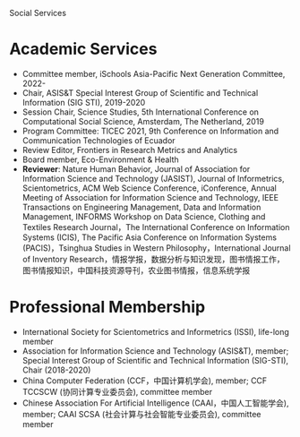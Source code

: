 Social Services
# Academic Services
* Committee member, iSchools Asia-Pacific Next Generation Committee, 2022-
* Chair, ASIS&T Special Interest Group of Scientific and Technical Information (SIG STI), 2019-2020
* Session Chair, Science Studies, 5th International Conference on Computational Social Science, Amsterdam, The Netherland, 2019  
* Program Committee: TICEC 2021, 9th Conference on Information and Communication Technologies of Ecuador  
* Review Editor, Frontiers in Research Metrics and Analytics
* Board member, Eco-Environment & Health
* __Reviewer__: Nature Human Behavior, Journal of Association for Information Science and Technology (JASIST), Journal of Informetrics, Scientometrics, ACM Web Science Conference,  iConference, Annual Meeting of Association for Information Science and Technology, IEEE Transactions on Engineering Management, Data and Information Management, INFORMS Workshop on Data Science, Clothing and Textiles Research Journal，The International Conference on Information Systems (ICIS), The Pacific Asia Conference on Information Systems (PACIS)，Tsinghua Studies in Western Philosophy，International Journal of Inventory Research，情报学报，数据分析与知识发现，图书情报工作，图书情报知识，中国科技资源导刊，农业图书情报，信息系统学报

# Professional Membership
* International Society for Scientometrics and Informetrics (ISSI), life-long member  
* Association for Information Science and Technology (ASIS&T), member; Special Interest Group of Scientific and Technical Information (SIG-STI), Chair (2018-2020)  
* China Computer Federation (CCF，中国计算机学会), member; CCF TCCSCW (协同计算专业委员会), committee member  
* Chinese Association For Artificial Intelligence (CAAI，中国人工智能学会), member; CAAI SCSA (社会计算与社会智能专业委员会), committee member
